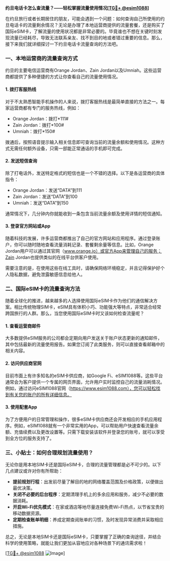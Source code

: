 **约旦电话卡怎么查流量？——轻松掌握流量使用情况[[TG💪+ @esim1088](https://t.me/s/esim1088)]**

在约旦旅行或者长期居住的朋友，可能会遇到一个问题：如何查询自己所使用的约旦电话卡的流量剩余情况？无论是办理了本地运营商提供的流量套餐，还是购买了国际eSIM卡，了解流量的使用状况都是非常必要的。毕竟谁也不想在关键时刻发现流量已经耗尽，导致无法联系亲友、找不到目的地或者错过重要的信息。那么，接下来我们就详细探讨一下约旦电话卡流量查询的方法吧。

### 一、本地运营商的流量查询方式

约旦的主要电信运营商有Orange Jordan、Zain Jordan以及Umniah。这些运营商都提供了多种便捷的方式让你查看自己的流量使用情况。

#### 1. 拨打客服热线
对于不太熟悉智能手机操作的人来说，拨打客服热线是最简单直接的方法之一。每家运营商都有专门的服务热线，例如：
- Orange Jordan：拨打*111#
- Zain Jordan：拨打*100#
- Umniah：拨打*150#

拨通后，按照语音提示输入相关信息即可查询当前的流量余额和使用情况。这种方式无需任何额外设备，只需一部能正常通话的手机即可完成。

#### 2. 发送短信查询
除了打电话外，发送特定格式的短信也是一个不错的选择。以下是各运营商的具体指令：
- Orange Jordan：发送“DATA”到111
- Zain Jordan：发送“DATA”到100
- Umniah：发送“DATA”到150

通常情况下，几分钟内你就能收到一条包含当前流量余额及使用详情的短信通知。

#### 3. 登录官方网站或App
随着科技的发展，许多运营商都推出了自己的官方网站和应用程序。通过登录账户，你可以随时随地查看流量消耗记录、套餐剩余量等信息。比如，Orange Jordan用户可以通过其官网（www.orange.jo）或官方App来管理自己的服务；Zain Jordan也提供类似的在线平台供客户使用。

需要注意的是，在使用这些在线工具时，请确保网络环境稳定，并且记得保护好个人隐私数据，避免泄露敏感信息给他人。

### 二、国际eSIM卡的流量查询方法

随着全球化的推进，越来越多的人选择使用国际eSIM卡作为他们的通信解决方案。相比传统物理SIM卡，eSIM具有体积小巧、功能强大等特点，非常适合经常跨国旅行的人群。那么，当您使用国际eSIM卡时又该如何检查流量呢？

#### 1. 查看运营商邮件
大多数提供eSIM服务的公司都会定期向用户发送关于账户状态更新的通知邮件，其中包括最新的流量使用报告。如果您订阅了此类服务，则可以直接查看邮箱中的相关内容。

#### 2. 访问供应商官网
目前市面上有许多知名的eSIM卡供应商，如Google Fi、eSIM1088等。这些平台通常会为客户提供一个专属的网页界面，允许用户实时监控自己的流量消耗情况。例如，通过访问eSIM1088官网（https://www.esim1088.com），您可以轻松找到有关您的账户的所有详细信息。

#### 3. 使用配套App
为了方便用户的日常管理和操作，很多eSIM卡供应商还会开发相应的手机应用程序。例如，eSIM1088就有一个非常实用的App，可以帮助用户快速查看流量余额、充值续费以及更改设置等。只需下载安装该软件并登录您的账号，就可以享受到全方位的服务支持了。

### 三、小贴士：如何合理规划流量使用？

无论你是用本地SIM卡还是国际eSIM卡，合理的流量管理都是必不可少的。以下几点建议或许对你有所帮助：

- **提前规划行程**：出发前尽量了解目的地的网络覆盖范围及价格政策，以便做出最优决策。
- **关闭不必要的后台程序**：定期清理手机上的多余应用和服务，减少不必要的数据消耗。
- **开启Wi-Fi优先模式**：在家或酒店等地尽量连接免费Wi-Fi热点，以节省宝贵的移动数据资源。
- **定期检查账单明细**：养成定期查阅账单的习惯，及时发现异常消费并采取相应措施。

总之，无论是本地SIM卡还是国际eSIM卡，只要掌握了正确的查询途径，并结合科学的使用策略，就能让我们更加从容地应对各种场景下的通讯需求啦！

[[TG💪+ @esim1088](https://t.me/s/esim1088) ![Image](https://i.postimg.cc/4NQfJmqS/Snipaste-2025-05-13-00-14-12.png)]